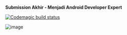 <b>Submission Akhir - Menjadi Android Developer Expert</b>

[![Codemagic build status](https://api.codemagic.io/apps/63f1965afad173e805458d91/63f1965afad173e805458d90/status_badge.svg)](https://codemagic.io/apps/63f1965afad173e805458d91/63f1965afad173e805458d90/latest_build)

![image](https://user-images.githubusercontent.com/68520848/220230079-ed2512d5-9b0b-48eb-a46a-1169c5c61b13.png)
